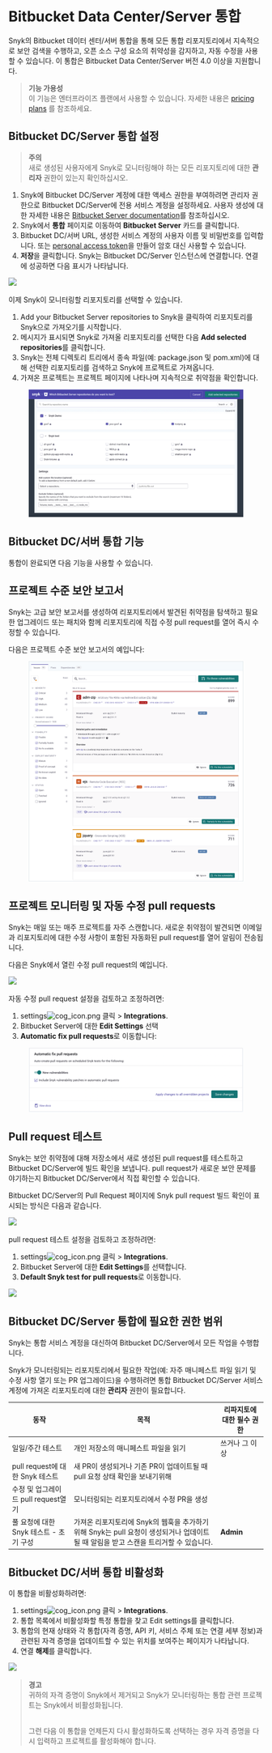 # Bitbucket Data Center/Server 통합

Snyk의 Bitbucket 데이터 센터/서버 통합을 통해 모든 통합 리포지토리에서 지속적으로 보안 검색을 수행하고, 오픈 소스 구성 요소의 취약성을 감지하고, 자동 수정을 사용할 수 있습니다. 이 통합은 Bitbucket Data Center/Server 버전 4.0 이상을 지원합니다.

> **기능 가용성**\
> 이 기능은 엔터프라이즈 플랜에서 사용할 수 있습니다. 자세한 내용은 [pricing plans](https://snyk.io/plans/) 를 참조하세요.

## Bitbucket DC/Server 통합 설정

> **주의**\
> 새로 생성된 사용자에게 Snyk로 모니터링해야 하는 모든 리포지토리에 대한 **관리자** 권한이 있는지 확인하십시오.

1. Snyk에 Bitbucket DC/Server 계정에 대한 액세스 권한을 부여하려면 관리자 권한으로 Bitbucket DC/Server에 전용 서비스 계정을 설정하세요. 사용자 생성에 대한 자세한 내용은 [Bitbucket Server documentation](https://confluence.atlassian.com/bitbucketserver/users-and-groups-776640439.html#Usersandgroups-Creatingauser)를 참조하십시오.[ ](https://confluence.atlassian.com/bitbucketserver/users-and-groups-776640439.html#Usersandgroups-Creatingauser)
2. Snyk에서 **통합** 페이지로 이동하여 **Bitbucket Server** 카드를 클릭합니다.
3. Bitbucket DC/서버 URL, 생성한 서비스 계정의 사용자 이름 및 비밀번호를 입력합니다. 또는 [personal access token](https://confluence.atlassian.com/bitbucketserver075/personal-access-tokens-1018784848.html)을 만들어 암호 대신 사용할 수 있습니다.
4. **저장**을 클릭합니다. Snyk는 Bitbucket DC/Server 인스턴스에 연결합니다. 연결에 성공하면 다음 표시가 나타납니다.

![](../../../.gitbook/assets/333.png)

이제 Snyk이 모니터링할 리포지토리를 선택할 수 있습니다.

1. Add your Bitbucket Server repositories to Snyk을 클릭하여 리포지토리를 Snyk으로 가져오기를 시작합니다.
2. 메시지가 표시되면 Snyk로 가져올 리포지토리를 선택한 다음 **Add selected repositories**를 클릭합니다.
3. Snyk는 전체 디렉토리 트리에서 종속 파일(예: package.json 및 pom.xml)에 대해 선택한 리포지토리를 검색하고 Snyk에 프로젝트로 가져옵니다.
4. 가져온 프로젝트는 프로젝트 페이지에 나타나며 지속적으로 취약점을 확인합니다.

<figure><img src="../../../.gitbook/assets/bitbucketserver_add-repos_18july2022.png" alt=""><figcaption></figcaption></figure>

## Bitbucket DC/서버 통합 기능

통합이 완료되면 다음 기능을 사용할 수 있습니다.

## 프로젝트 수준 보안 보고서

Snyk는 고급 보안 보고서를 생성하여 리포지토리에서 발견된 취약점을 탐색하고 필요한 업그레이드 또는 패치와 함께 리포지토리에 직접 수정 pull request를 열어 즉시 수정할 수 있습니다.

다음은 프로젝트 수준 보안 보고서의 예입니다:

<figure><img src="../../../.gitbook/assets/project_lvl_security_rpt-18july2022 (1).png" alt=""><figcaption></figcaption></figure>

## 프로젝트 모니터링 및 자동 수정 pull requests

Snyk는 매일 또는 매주 프로젝트를 자주 스캔합니다. 새로운 취약점이 발견되면 이메일과 리포지토리에 대한 수정 사항이 포함된 자동화된 pull request를 열어 알림이 전송됩니다.

다음은 Snyk에서 열린 수정 pull request의 예입니다.

![](../../../.gitbook/assets/666.png)

자동 수정 pull request 설정을 검토하고 조정하려면:

1. settings![cog\_icon.png](../../../.gitbook/assets/cog\_icon.png) 클릭 > **Integrations**.&#x20;
2. Bitbucket Server에 대한 **Edit Settings** 선택
3. **Automatic fix pull requests**로 이동합니다:

<figure><img src="../../../.gitbook/assets/bitbucket_server-autofixprs_18july2022.png" alt=""><figcaption></figcaption></figure>

## **Pull request 테스트**

Snyk는 보안 취약점에 대해 저장소에서 새로 생성된 pull request를 테스트하고 Bitbucket DC/Server에 빌드 확인을 보냅니다. pull request가 새로운 보안 문제를 야기하는지 Bitbucket DC/Server에서 직접 확인할 수 있습니다.

Bitbucket DC/Server의 Pull Request 페이지에 Snyk pull request 빌드 확인이 표시되는 방식은 다음과 같습니다.

![](../../../.gitbook/assets/888.png)

pull request 테스트 설정을 검토하고 조정하려면:

1. settings![cog\_icon.png](../../../.gitbook/assets/cog\_icon.png) 클릭 > **Integrations**.
2. Bitbucket Server에 대한 **Edit Settings**를 선택합니다.
3. **Default Snyk test for pull requests**로 이동합니다.

![](../../../.gitbook/assets/999.png)

## Bitbucket DC/Server 통합에 필요한 권한 범위

Snyk는 통합 서비스 계정을 대신하여 Bitbucket DC/Server에서 모든 작업을 수행합니다.

Snyk가 모니터링되는 리포지토리에서 필요한 작업(예: 자주 매니페스트 파일 읽기 및 수정 사항 열기 또는 PR 업그레이드)을 수행하려면 통합 Bitbucket DC/Server 서비스 계정에 가져온 리포지토리에 대한 **관리자** 권한이 필요합니다.

| **동작**                    | **목적**                                                                            | **리파지토에 대한 필수 권한** |
| ------------------------- | --------------------------------------------------------------------------------- | ------------------ |
| 일일/주간 테스트                 | 개인 저장소의 매니페스트 파일을 읽기                                                              | 쓰거나 그 이상           |
| pull request에 대한 Snyk 테스트 | 새 PR이 생성되거나 기존 PR이 업데이트될 때 pull 요청 상태 확인을 보내기위해                                   |                    |
| 수정 및 업그레이드 pull request열기 | 모니터링되는 리포지토리에서 수정 PR을 생성                                                          |                    |
| 풀 요청에 대한 Snyk 테스트 - 초기 구성 | 가져온 리포지토리에 Snyk의 웹훅을 추가하기 위해 Snyk는 pull 요청이 생성되거나 업데이트될 때 알림을 받고 스캔을 트리거할 수 있습니다. | **Admin**          |

## Bitbucket DC/서버 통합 비활성화

이 통합을 비활성화하려면:

1. settings![cog\_icon.png](../../../.gitbook/assets/cog\_icon.png) 클릭 > **Integrations**.
2. 통합 목록에서 비활성화할 특정 통합을 찾고 Edit settings를 클릭합니다.
3. 통합의 현재 상태와 각 통합(자격 증명, API 키, 서비스 주체 또는 연결 세부 정보)과 관련된 자격 증명을 업데이트할 수 있는 위치를 보여주는 페이지가 나타납니다.
4. 연결 **해제**를 클릭합니다.

![](../../../.gitbook/assets/101010.png)

> **경고**\
> 귀하의 자격 증명이 Snyk에서 제거되고 Snyk가 모니터링하는 통합 관련 프로젝트는 Snyk에서 비활성화됩니다.
>
> \
> 그런 다음 이 통합을 언제든지 다시 활성화하도록 선택하는 경우 자격 증명을 다시 입력하고 프로젝트를 활성화해야 합니다.
